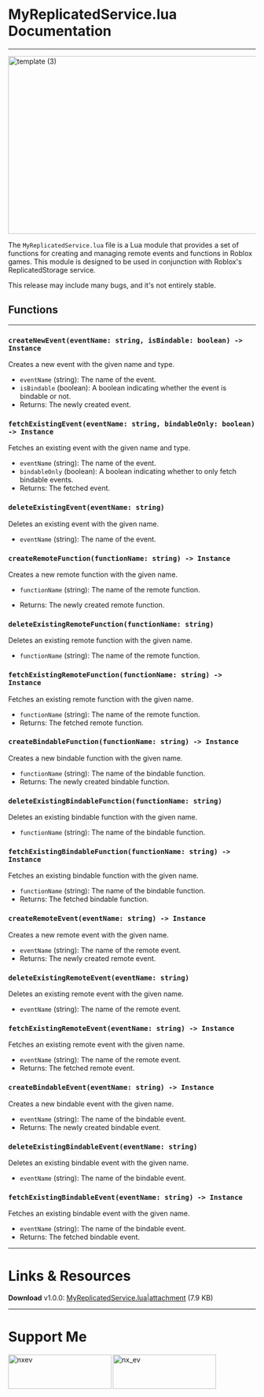 # MyReplicatedService.lua Documentation
___
<img src="https://devforum.roblox.com/secure-uploads/uploads/original/5X/6/0/b/6/60b6f0ffed2ca88be60f2003eadb85bfa5898efe.jpeg" alt="template (3)" width="690" height="362" class="resizable" loading="lazy" style="aspect-ratio: 690 / 362;">

The `MyReplicatedService.lua` file is a Lua module that provides a set of functions for creating and managing remote events and functions in Roblox games. This module is designed to be used in conjunction with Roblox's ReplicatedStorage service.

This release may include many bugs, and it's not entirely stable.

## Functions
___
### `createNewEvent(eventName: string, isBindable: boolean) -> Instance`

Creates a new event with the given name and type.

* `eventName` (string): The name of the event.
* `isBindable` (boolean): A boolean indicating whether the event is bindable or not.
* Returns: The newly created event.

### `fetchExistingEvent(eventName: string, bindableOnly: boolean) -> Instance`

Fetches an existing event with the given name and type.

* `eventName` (string): The name of the event.
* `bindableOnly` (boolean): A boolean indicating whether to only fetch bindable events.
* Returns: The fetched event.

### `deleteExistingEvent(eventName: string)`

Deletes an existing event with the given name.

* `eventName` (string): The name of the event.

### `createRemoteFunction(functionName: string) -> Instance`

Creates a new remote function with the given name.

* `functionName` (string): The name of the remote function.

* Returns: The newly created remote function.

### `deleteExistingRemoteFunction(functionName: string)`

Deletes an existing remote function with the given name.

* `functionName` (string): The name of the remote function.

### `fetchExistingRemoteFunction(functionName: string) -> Instance`

Fetches an existing remote function with the given name.

* `functionName` (string): The name of the remote function.
* Returns: The fetched remote function.

### `createBindableFunction(functionName: string) -> Instance`

Creates a new bindable function with the given name.

* `functionName` (string): The name of the bindable function.
* Returns: The newly created bindable function.

### `deleteExistingBindableFunction(functionName: string)`

Deletes an existing bindable function with the given name.

* `functionName` (string): The name of the bindable function.

### `fetchExistingBindableFunction(functionName: string) -> Instance`

Fetches an existing bindable function with the given name.

* `functionName` (string): The name of the bindable function.
* Returns: The fetched bindable function.

### `createRemoteEvent(eventName: string) -> Instance`

Creates a new remote event with the given name.

* `eventName` (string): The name of the remote event.
* Returns: The newly created remote event.

### `deleteExistingRemoteEvent(eventName: string)`

Deletes an existing remote event with the given name.

* `eventName` (string): The name of the remote event.

### `fetchExistingRemoteEvent(eventName: string) -> Instance`

Fetches an existing remote event with the given name.

* `eventName` (string): The name of the remote event.
* Returns: The fetched remote event.

### `createBindableEvent(eventName: string) -> Instance`

Creates a new bindable event with the given name.

* `eventName` (string): The name of the bindable event.
* Returns: The newly created bindable event.

### `deleteExistingBindableEvent(eventName: string)`

Deletes an existing bindable event with the given name.

* `eventName` (string): The name of the bindable event.

### `fetchExistingBindableEvent(eventName: string) -> Instance`

Fetches an existing bindable event with the given name.

* `eventName` (string): The name of the bindable event.
* Returns: The fetched bindable event.

___

# Links & Resources
**Download** v1.0.0: 
[MyReplicatedService.lua|attachment](upload://9vcOaHVeu4MGJsYUN3Wz0Tw59FU.lua) (7.9 KB)


___
# Support Me
<p><a href="https://www.buymeacoffee.com/nxev"> <img align="left" src="https://cdn.buymeacoffee.com/buttons/v2/default-yellow.png" height="70" width="210" alt="nxev" /></a>
<a href="https://ko-fi.com/nx_ev"> <img align="left" src="https://cdn.ko-fi.com/cdn/kofi3.png?v=3" height="70" width="210" alt="nx_ev" /></a></p><br><br>
